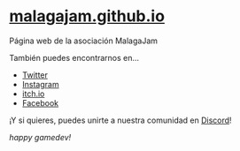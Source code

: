 # [malagajam.github.io](http://malagajam.com/)

Página web de la asociación MalagaJam

También puedes encontrarnos en...

* [Twitter](https://twitter.com/MalagaJam)
* [Instagram](https://www.instagram.com/malagajam/)
* [itch.io](https://malagajam.itch.io/)
* [Facebook](https://www.facebook.com/malagajam)

¡Y si quieres, puedes unirte a nuestra comunidad en [Discord](https://discord.gg/6Q3DKDT)!

_happy gamedev!_